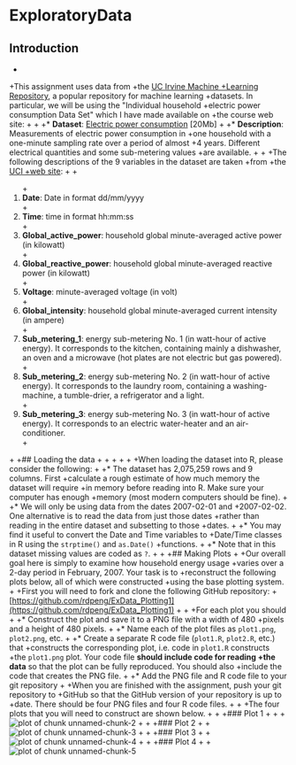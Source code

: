 # ExploratoryData
## Introduction
 +
 +This assignment uses data from
 +the <a href="http://archive.ics.uci.edu/ml/">UC Irvine Machine
 +Learning Repository</a>, a popular repository for machine learning
 +datasets. In particular, we will be using the "Individual household
 +electric power consumption Data Set" which I have made available on
 +the course web site:
 +
 +
 +* <b>Dataset</b>: <a href="https://d396qusza40orc.cloudfront.net/exdata%2Fdata%2Fhousehold_power_consumption.zip">Electric power consumption</a> [20Mb]
 +
 +* <b>Description</b>: Measurements of electric power consumption in
 +one household with a one-minute sampling rate over a period of almost
 +4 years. Different electrical quantities and some sub-metering values
 +are available.
 +
 +
 +The following descriptions of the 9 variables in the dataset are taken
 +from
 +the <a href="https://archive.ics.uci.edu/ml/datasets/Individual+household+electric+power+consumption">UCI
 +web site</a>:
 +
 +<ol>
 +<li><b>Date</b>: Date in format dd/mm/yyyy </li>
 +<li><b>Time</b>: time in format hh:mm:ss </li>
 +<li><b>Global_active_power</b>: household global minute-averaged active power (in kilowatt) </li>
 +<li><b>Global_reactive_power</b>: household global minute-averaged reactive power (in kilowatt) </li>
 +<li><b>Voltage</b>: minute-averaged voltage (in volt) </li>
 +<li><b>Global_intensity</b>: household global minute-averaged current intensity (in ampere) </li>
 +<li><b>Sub_metering_1</b>: energy sub-metering No. 1 (in watt-hour of active energy). It corresponds to the kitchen, containing mainly a dishwasher, an oven and a microwave (hot plates are not electric but gas powered). </li>
 +<li><b>Sub_metering_2</b>: energy sub-metering No. 2 (in watt-hour of active energy). It corresponds to the laundry room, containing a washing-machine, a tumble-drier, a refrigerator and a light. </li>
 +<li><b>Sub_metering_3</b>: energy sub-metering No. 3 (in watt-hour of active energy). It corresponds to an electric water-heater and an air-conditioner.</li>
 +</ol>
 +
 +## Loading the data
 +
 +
 +
 +
 +
 +When loading the dataset into R, please consider the following:
 +
 +* The dataset has 2,075,259 rows and 9 columns. First
 +calculate a rough estimate of how much memory the dataset will require
 +in memory before reading into R. Make sure your computer has enough
 +memory (most modern computers should be fine).
 +
 +* We will only be using data from the dates 2007-02-01 and
 +2007-02-02. One alternative is to read the data from just those dates
 +rather than reading in the entire dataset and subsetting to those
 +dates.
 +
 +* You may find it useful to convert the Date and Time variables to
 +Date/Time classes in R using the `strptime()` and `as.Date()`
 +functions.
 +
 +* Note that in this dataset missing values are coded as `?`.
 +
 +
 +## Making Plots
 +
 +Our overall goal here is simply to examine how household energy usage
 +varies over a 2-day period in February, 2007. Your task is to
 +reconstruct the following plots below, all of which were constructed
 +using the base plotting system.
 +
 +First you will need to fork and clone the following GitHub repository:
 +[https://github.com/rdpeng/ExData_Plotting1](https://github.com/rdpeng/ExData_Plotting1)
 +
 +
 +For each plot you should
 +
 +* Construct the plot and save it to a PNG file with a width of 480
 +pixels and a height of 480 pixels.
 +
 +* Name each of the plot files as `plot1.png`, `plot2.png`, etc.
 +
 +* Create a separate R code file (`plot1.R`, `plot2.R`, etc.) that
 +constructs the corresponding plot, i.e. code in `plot1.R` constructs
 +the `plot1.png` plot. Your code file **should include code for reading
 +the data** so that the plot can be fully reproduced. You should also
 +include the code that creates the PNG file.
 +
 +* Add the PNG file and R code file to your git repository
 +
 +When you are finished with the assignment, push your git repository to
 +GitHub so that the GitHub version of your repository is up to
 +date. There should be four PNG files and four R code files.
 +
 +
 +The four plots that you will need to construct are shown below. 
 +
 +
 +### Plot 1
 +
 +
 +![plot of chunk unnamed-chunk-2](figure/unnamed-chunk-2.png) 
 +
 +
 +### Plot 2
 +
 +![plot of chunk unnamed-chunk-3](figure/unnamed-chunk-3.png) 
 +
 +
 +### Plot 3
 +
 +![plot of chunk unnamed-chunk-4](figure/unnamed-chunk-4.png) 
 +
 +
 +### Plot 4
 +
 +![plot of chunk unnamed-chunk-5](figure/unnamed-chunk-5.png) 

